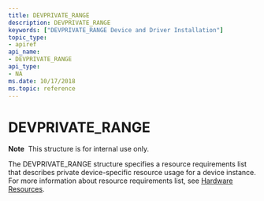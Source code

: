 ```yaml
---
title: DEVPRIVATE_RANGE
description: DEVPRIVATE_RANGE
keywords: ["DEVPRIVATE_RANGE Device and Driver Installation"]
topic_type:
- apiref
api_name:
- DEVPRIVATE_RANGE
api_type:
- NA
ms.date: 10/17/2018
ms.topic: reference
---
```


# DEVPRIVATE_RANGE


**Note**  This structure is for internal use only.

 

The DEVPRIVATE_RANGE structure specifies a resource requirements list that describes private device-specific resource usage for a device instance. For more information about resource requirements list, see [Hardware Resources](../kernel/hardware-resources.md).

 

